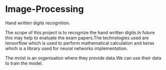 # Image-Processing
Hand written digits recognition.

The scope of this project is to recognize the hand written digits.In future this may help to evaluate the exam papers.The technologies used are tensorflow which is used to perform mathematical calculation and keras which is a library used for neural networks implementation.

The mnist is an organisation where they provide data.We can use their data to train the model. 
